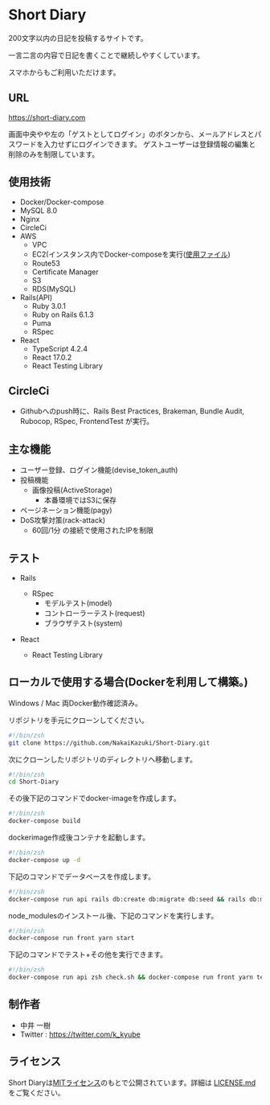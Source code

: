 # Short Diary

 200文字以内の日記を投稿するサイトです。

 一言二言の内容で日記を書くことで継続しやすくしています。

 スマホからもご利用いただけます。

## URL

<https://short-diary.com>

画面中央やや左の「ゲストとしてログイン」のボタンから、メールアドレスとパスワードを入力せずにログインできます。
ゲストユーザーは登録情報の編集と削除のみを制限しています。

## 使用技術

- Docker/Docker-compose
- MySQL 8.0
- Nginx
- CircleCi
- AWS
  - VPC
  - EC2(インスタンス内でDocker-composeを実行([使用ファイル](https://github.com/NakaiKazuki/Short-Diary/blob/main/docker-compose-prod.yml))
  - Route53
  - Certificate Manager
  - S3
  - RDS(MySQL)
- Rails(API)
  - Ruby 3.0.1
  - Ruby on Rails 6.1.3
  - Puma
  - RSpec
- React
  - TypeScript 4.2.4
  - React 17.0.2
  - React Testing Library

## CircleCi

- Githubへのpush時に、Rails Best Practices, Brakeman, Bundle Audit, Rubocop, RSpec, FrontendTest が実行。

## 主な機能

- ユーザー登録、ログイン機能(devise_token_auth)
- 投稿機能
  - 画像投稿(ActiveStorage)
    - 本番環境ではS3に保存
- ページネーション機能(pagy)
- DoS攻撃対策(rack-attack)
  - 60回/1分 の接続で使用されたIPを制限

## テスト

- Rails
  - RSpec
    - モデルテスト(model)
    - コントローラーテスト(request)
    - ブラウザテスト(system)

- React
  - React Testing Library

## ローカルで使用する場合(Dockerを利用して構築。)

Windows / Mac 両Docker動作確認済み。

リポジトリを手元にクローンしてください。

```zsh
#!/bin/zsh
git clone https://github.com/NakaiKazuki/Short-Diary.git
```

次にクローンしたリポジトリのディレクトリへ移動します。

```zsh
#!/bin/zsh
cd Short-Diary
```

その後下記のコマンドでdocker-imageを作成します。

```zsh
#!/bin/zsh
docker-compose build
```

dockerimage作成後コンテナを起動します。

```zsh
#!/bin/zsh
docker-compose up -d
```

下記のコマンドでデータベースを作成します。

```zsh
#!/bin/zsh
docker-compose run api rails db:create db:migrate db:seed && rails db:migrate RAILS_ENV=test
```

node_modulesのインストール後、下記のコマンドを実行します。

```zsh
#!/bin/zsh
docker-compose run front yarn start
```

下記のコマンドでテスト+その他を実行できます。

```zsh
#!/bin/zsh
docker-compose run api zsh check.sh && docker-compose run front yarn test
```

## 制作者

- 中井 一樹
- Twitter : <https://twitter.com/k_kyube>

## ライセンス

Short Diaryは[MITライセンス](https://en.wikipedia.org/wiki/MIT_License)のもとで公開されています。詳細は [LICENSE.md](https://github.com/NakaiKazuki/Short-Diary/blob/master/LICENSE.md) をご覧ください。
